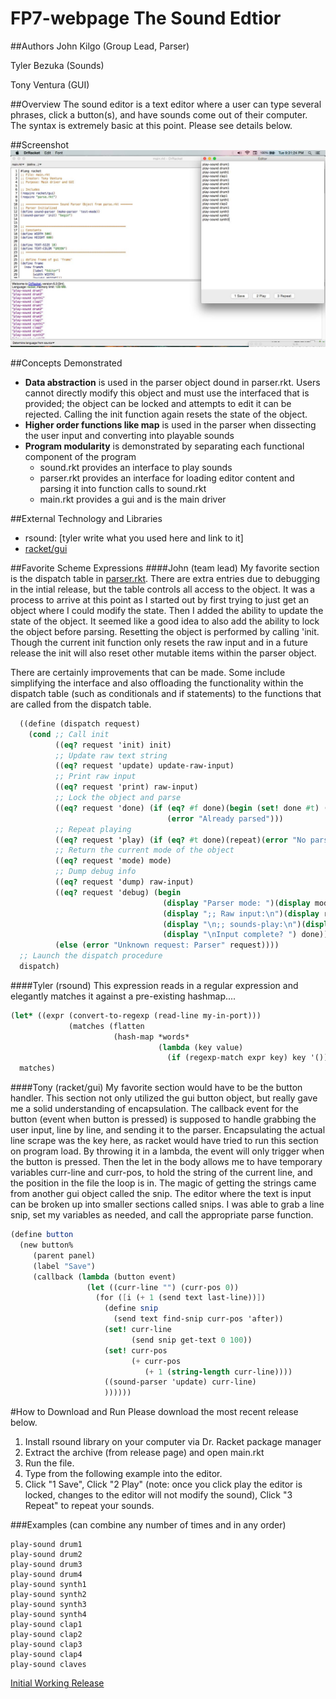 # FP7-webpage The Sound Edtior

##Authors
John Kilgo (Group Lead, Parser)

Tyler Bezuka (Sounds)

Tony Ventura (GUI)

##Overview
The sound editor is a text editor where a user can type several phrases, click a button(s), and have sounds come out of their computer. The syntax is extremely basic at this point. Please see details below.

##Screenshot
![screenshot showing running](running.png)

##Concepts Demonstrated
* **Data abstraction** is used in the parser object dound in parser.rkt. Users cannot directly modify this object and must use the interfaced that is provided; the object can be locked and attempts to edit it can be rejected. Calling the init function again resets the state of the object.
* **Higher order functions like map** is used in the parser when dissecting the user input and converting into playable sounds
* **Program modularity** is demonstrated by separating each functional component of the program
  - sound.rkt provides an interface to play sounds
  - parser.rkt provides an interface for loading editor content and parsing it into function calls to sound.rkt
  - main.rkt provides a gui and is the main driver

##External Technology and Libraries
* rsound: [tyler write what you used here and link to it]
* [racket/gui](https://docs.racket-lang.org/gui/)

##Favorite Scheme Expressions
####John (team lead)
My favorite section is the dispatch table in [parser.rkt](https://github.com/oplS16projects/Sound-Editor-JohnTylerTony/blob/v.2.1/parse.rkt). There are extra entries due to debugging in the intial release, but the table controls all access to the object. It was a process to arrive at this point as I started out by first trying to just get an object where I could modify the state. Then I added the ability to update the state of the object. It seemed like a good idea to also add the ability to lock the object before parsing. Resetting the object is performed by calling 'init. Though the current init function only resets the raw input and in a future release the init will also reset other mutable items within the parser object. 

There are certainly improvements that can be made. Some include simplifying the interface and also offloading the functionality within the dispatch table (such as conditionals and if statements) to the functions that are called from the dispatch table.

```scheme
  ((define (dispatch request)
    (cond ;; Call init
          ((eq? request 'init) init)
          ;; Update raw text string
          ((eq? request 'update) update-raw-input)
          ;; Print raw input
          ((eq? request 'print) raw-input)
          ;; Lock the object and parse
          ((eq? request 'done) (if (eq? #f done)(begin (set! done #t) (parse))
                                   (error "Already parsed")))
          ;; Repeat playing
          ((eq? request 'play) (if (eq? #t done)(repeat)(error "No parse")))
          ;; Return the current mode of the object
          ((eq? request 'mode) mode)
          ;; Dump debug info
          ((eq? request 'dump) raw-input)
          ((eq? request 'debug) (begin
                                  (display "Parser mode: ")(display mode)(display "\n")
                                  (display ";; Raw input:\n")(display raw-input)
                                  (display "\n;; sounds-play:\n")(display sounds-play)
                                  (display "\nInput complete? ") done))
          (else (error "Unknown request: Parser" request))))
  ;; Launch the dispatch procedure
  dispatch)
```
####Tyler (rsound)
This expression reads in a regular expression and elegantly matches it against a pre-existing hashmap....
```scheme
(let* ((expr (convert-to-regexp (read-line my-in-port)))
             (matches (flatten
                       (hash-map *words*
                                 (lambda (key value)
                                   (if (regexp-match expr key) key '()))))))
  matches)
```

####Tony (racket/gui)
My favorite section would have to be the button handler. This section not only utilized the gui button object, but really gave me a solid understanding of encapsulation. The callback event for the button (event when button is pressed) is supposed to handle grabbing the user input, line by line, and sending it to the parser. Encapsulating the actual line scrape was the key here, as racket would have tried to run this section on program load. By throwing it in a lambda, the event will only trigger when the button is pressed. Then the let in the body allows me to have temporary variables curr-line and curr-pos, to hold the string of the current line, and the position in the file the loop is in. The magic of getting the strings came from another gui object called the snip. The editor where the text is input can be broken up into smaller sections called snips. I was able to grab a line snip, set my variables as needed, and call the appropriate parse function.
```scheme
(define button
  (new button%
     (parent panel)
     (label "Save")
     (callback (lambda (button event)
                 (let ((curr-line "") (curr-pos 0))
                   (for ([i (+ 1 (send text last-line))])
                     (define snip
                       (send text find-snip curr-pos 'after))
                     (set! curr-line
                           (send snip get-text 0 100))
                     (set! curr-pos
                           (+ curr-pos
                              (+ 1 (string-length curr-line))))
                     ((sound-parser 'update) curr-line)
                     ))))))
```

#How to Download and Run
Please download the  most recent release below.

1. Install rsound library on your computer via Dr. Racket package manager
2. Extract the archive (from release page) and open main.rkt
3. Run the file.
4. Type from the following example into the editor.
5. Click "1 Save", Click "2 Play" (note: once you click play the editor is locked, changes to the editor will not modify the sound), Click "3 Repeat" to repeat your sounds.

###Examples (can combine any number of times and in any order)
```
play-sound drum1
play-sound drum2
play-sound drum3
play-sound drum4
play-sound synth1
play-sound synth2
play-sound synth3
play-sound synth4
play-sound clap1
play-sound clap2
play-sound clap3
play-sound clap4
play-sound claves
```

[Initial Working Release](https://github.com/oplS16projects/Sound-Editor-JohnTylerTony/releases/tag/v.2.1)

